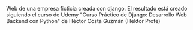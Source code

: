 Web de una empresa ficticia creada con django. 
El resultado está creado siguiendo el curso de Udemy "Curso Práctico de Django: Desarrollo Web Backend con Python" de Héctor Costa Guzmán (Hektor Profe)
